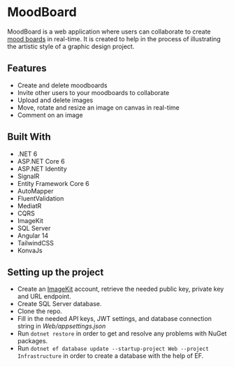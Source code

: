 # MoodBoard

MoodBoard is a web application where users can collaborate to create [mood boards](https://en.wikipedia.org/wiki/Mood_board) in real-time. It is created to help in the process of illustrating the artistic style of a graphic design project.

## Features
- Create and delete moodboards
- Invite other users to your moodboards to collaborate
- Upload and delete images
- Move, rotate and resize an image on canvas in real-time
- Comment on an image

## Built With
- .NET 6
- ASP.NET Core 6 
- ASP.NET Identity
- SignalR
- Entity Framework Core 6
- AutoMapper
- FluentValidation
- MediatR
- CQRS
- ImageKit
- SQL Server
- Angular 14
- TailwindCSS
- KonvaJs

## Setting up the project
- Create an [ImageKit](https://imagekit.io/) account, retrieve the needed public key, private key and URL endpoint.
- Create SQL Server database.
- Clone the repo.
- Fill in the needed API keys, JWT settings, and database connection string in *Web/appsettings.json*
- Run ```dotnet restore``` in order to get and resolve any problems with NuGet packages.
- Run ```dotnet ef database update --startup-project Web --project Infrastructure``` in order to create a database with the help of EF.
